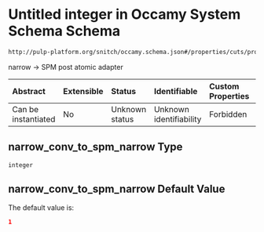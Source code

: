# Untitled integer in Occamy System Schema Schema

```txt
http://pulp-platform.org/snitch/occamy.schema.json#/properties/cuts/properties/narrow_conv_to_spm_narrow
```

narrow -> SPM post atomic adapter

| Abstract            | Extensible | Status         | Identifiable            | Custom Properties | Additional Properties | Access Restrictions | Defined In                                                       |
| :------------------ | :--------- | :------------- | :---------------------- | :---------------- | :-------------------- | :------------------ | :--------------------------------------------------------------- |
| Can be instantiated | No         | Unknown status | Unknown identifiability | Forbidden         | Allowed               | none                | [occamy.schema.json*](occamy.schema.json "open original schema") |

## narrow_conv_to_spm_narrow Type

`integer`

## narrow_conv_to_spm_narrow Default Value

The default value is:

```json
1
```
